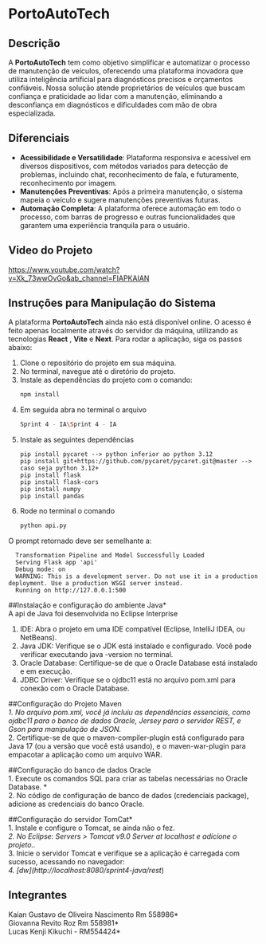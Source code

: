 # PortoAutoTech

## Descrição

A **PortoAutoTech** tem como objetivo simplificar e automatizar o processo de manutenção de veículos, oferecendo uma plataforma inovadora que utiliza inteligência artificial para diagnósticos precisos e orçamentos confiáveis. Nossa solução atende proprietários de veículos que buscam confiança e praticidade ao lidar com a manutenção, eliminando a desconfiança em diagnósticos e dificuldades com mão de obra especializada.

## Diferenciais

- **Acessibilidade e Versatilidade**: Plataforma responsiva e acessível em diversos dispositivos, com métodos variados para detecção de problemas, incluindo chat, reconhecimento de fala, e futuramente, reconhecimento por imagem.
- **Manutenções Preventivas**: Após a primeira manutenção, o sistema mapeia o veículo e sugere manutenções preventivas futuras.
- **Automação Completa**: A plataforma oferece automação em todo o processo, com barras de progresso e outras funcionalidades que garantem uma experiência tranquila para o usuário.

## Video do Projeto
https://www.youtube.com/watch?v=Xk_73wwOvGo&ab_channel=FIAPKAIAN

## Instruções para Manipulação do Sistema

A plataforma **PortoAutoTech** ainda não está disponível online. O acesso é feito apenas localmente através do servidor da máquina, utilizando as tecnologias **React** , **Vite** e **Next**. Para rodar a aplicação, siga os passos abaixo:

1. Clone o repositório do projeto em sua máquina.
2. No terminal, navegue até o diretório do projeto.
3. Instale as dependências do projeto com o comando:
   ```bash
   npm install

4. Em seguida abra no terminal o arquivo
   ```bash
   Sprint 4 - IA\Sprint 4 - IA

5. Instale as seguintes dependências
    ```
    pip install pycaret --> python inferior ao python 3.12
    pip install git+https://github.com/pycaret/pycaret.git@master --> caso seja python 3.12+
    pip install flask
    pip install flask-cors
    pip install numpy
    pip install pandas

6. Rode no terminal o comando
   ```bash
   python api.py
  O prompt retornado deve ser semelhante a:
  
      Transformation Pipeline and Model Successfully Loaded
      Serving Flask app 'api'
      Debug mode: on
      WARNING: This is a development server. Do not use it in a production deployment. Use a production WSGI server instead.
      Running on http://127.0.0.1:500

##Instalação e configuração do ambiente Java*\
   A api de Java foi desenvolvida no Eclipse Interprise
   
   1. IDE: Abra o projeto em uma IDE compatível (Eclipse, IntelliJ IDEA, ou NetBeans).
   2. Java JDK: Verifique se o JDK está instalado e configurado. Você pode verificar executando java -version no terminal.
   3. Oracle Database: Certifique-se de que o Oracle Database está instalado e em execução.
   4. JDBC Driver: Verifique se o ojdbc11 está no arquivo pom.xml para conexão com o Oracle Database.
   
##Configuração do Projeto Maven *\
      1. No arquivo pom.xml, você já incluiu as dependências essenciais, como ojdbc11 para o banco de dados Oracle, Jersey para o servidor REST, e Gson para manipulação de JSON.*\
      2. Certifique-se de que o maven-compiler-plugin está configurado para Java 17 (ou a versão que você está usando), e o maven-war-plugin para empacotar a aplicação como um arquivo WAR.

   
##Configuração do banco de dados Oracle   
      1. Execute os comandos SQL para criar as tabelas necessárias no Oracle Database. *\
      2. No código de configuração de banco de dados (credenciais package), adicione as credenciais do banco Oracle.

##Configuração do servidor TomCat*\
     1. Instale e configure o Tomcat, se ainda não o fez.*\
     2. No Eclipse: Servers > Tomcat v9.0 Server at localhost e adicione o projeto..*\
     3. Inicie o servidor Tomcat e verifique se a aplicação é carregada com sucesso, acessando no navegador:*\
     4. [dw](http://localhost:8080/sprint4-java/rest*\)


## Integrantes

Kaian Gustavo de Oliveira Nascimento Rm 558986*\
Giovanna Revito Roz Rm 558981*\
Lucas Kenji Kikuchi - RM554424*
